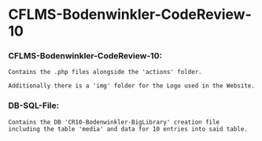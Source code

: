 # CFLMS-Bodenwinkler-CodeReview-10

### CFLMS-Bodenwinkler-CodeReview-10:
```
Contains the .php files alongside the 'actions' folder.

Additionally there is a 'img' folder for the Logo used in the Website.
```



### DB-SQL-File:
```
Contains the DB 'CR10-Bodenwinkler-BigLibrary' creation file 
including the table 'media' and data for 10 entries into said table.
```